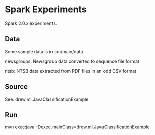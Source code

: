 Spark Experiments
=================

Spark 2.0.x experiments.

Data
----

Some sample data is in src/main/data

newsgroups:
Newsgroup data converted to sequence file format

ntsb:
NTSB data extracted from PDF files in an odd CSV format

Source
------

See:
drew.ml.JavaClassificationExample

Run
---

mvn exec:java -Dexec.mainClass=drew.ml.JavaClassificationExample
